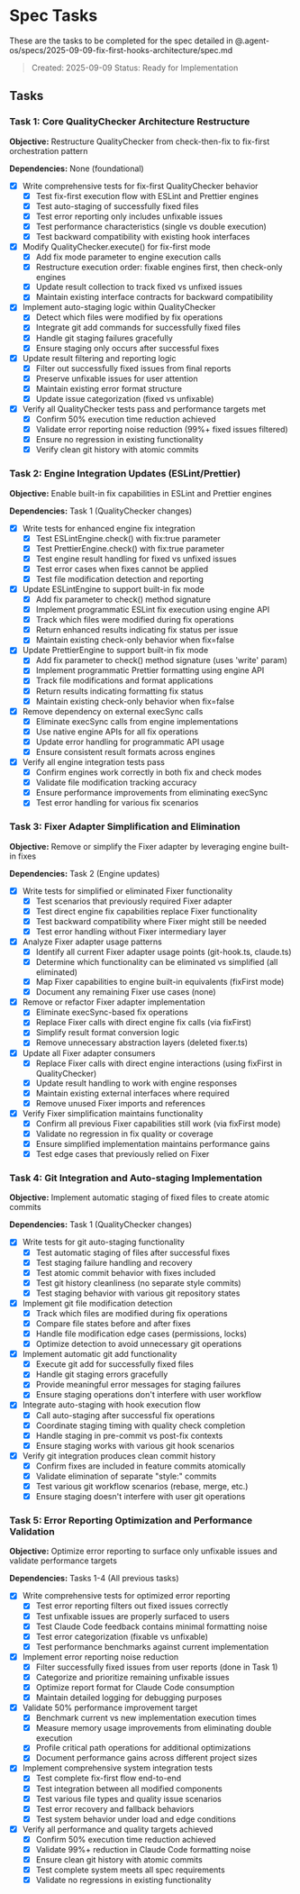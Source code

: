 # Spec Tasks

These are the tasks to be completed for the spec detailed in
@.agent-os/specs/2025-09-09-fix-first-hooks-architecture/spec.md

> Created: 2025-09-09 Status: Ready for Implementation

## Tasks

### Task 1: Core QualityChecker Architecture Restructure

**Objective:** Restructure QualityChecker from check-then-fix to fix-first
orchestration pattern

**Dependencies:** None (foundational)

- [x] Write comprehensive tests for fix-first QualityChecker behavior
  - [x] Test fix-first execution flow with ESLint and Prettier engines
  - [x] Test auto-staging of successfully fixed files
  - [x] Test error reporting only includes unfixable issues
  - [x] Test performance characteristics (single vs double execution)
  - [x] Test backward compatibility with existing hook interfaces

- [x] Modify QualityChecker.execute() for fix-first mode
  - [x] Add fix mode parameter to engine execution calls
  - [x] Restructure execution order: fixable engines first, then check-only
        engines
  - [x] Update result collection to track fixed vs unfixed issues
  - [x] Maintain existing interface contracts for backward compatibility

- [x] Implement auto-staging logic within QualityChecker
  - [x] Detect which files were modified by fix operations
  - [x] Integrate git add commands for successfully fixed files
  - [x] Handle git staging failures gracefully
  - [x] Ensure staging only occurs after successful fixes

- [x] Update result filtering and reporting logic
  - [x] Filter out successfully fixed issues from final reports
  - [x] Preserve unfixable issues for user attention
  - [x] Maintain existing error format structure
  - [x] Update issue categorization (fixed vs unfixable)

- [x] Verify all QualityChecker tests pass and performance targets met
  - [x] Confirm 50% execution time reduction achieved
  - [x] Validate error reporting noise reduction (99%+ fixed issues filtered)
  - [x] Ensure no regression in existing functionality
  - [x] Verify clean git history with atomic commits

### Task 2: Engine Integration Updates (ESLint/Prettier)

**Objective:** Enable built-in fix capabilities in ESLint and Prettier engines

**Dependencies:** Task 1 (QualityChecker changes)

- [x] Write tests for enhanced engine fix integration
  - [x] Test ESLintEngine.check() with fix:true parameter
  - [x] Test PrettierEngine.check() with fix:true parameter
  - [x] Test engine result handling for fixed vs unfixed issues
  - [x] Test error cases when fixes cannot be applied
  - [x] Test file modification detection and reporting

- [x] Update ESLintEngine to support built-in fix mode
  - [x] Add fix parameter to check() method signature
  - [x] Implement programmatic ESLint fix execution using engine API
  - [x] Track which files were modified during fix operations
  - [x] Return enhanced results indicating fix status per issue
  - [x] Maintain existing check-only behavior when fix=false

- [x] Update PrettierEngine to support built-in fix mode
  - [x] Add fix parameter to check() method signature (uses 'write' param)
  - [x] Implement programmatic Prettier formatting using engine API
  - [x] Track file modifications and format applications
  - [x] Return results indicating formatting fix status
  - [x] Maintain existing check-only behavior when fix=false

- [x] Remove dependency on external execSync calls
  - [x] Eliminate execSync calls from engine implementations
  - [x] Use native engine APIs for all fix operations
  - [x] Update error handling for programmatic API usage
  - [x] Ensure consistent result formats across engines

- [x] Verify all engine integration tests pass
  - [x] Confirm engines work correctly in both fix and check modes
  - [x] Validate file modification tracking accuracy
  - [x] Ensure performance improvements from eliminating execSync
  - [x] Test error handling for various fix scenarios

### Task 3: Fixer Adapter Simplification and Elimination

**Objective:** Remove or simplify the Fixer adapter by leveraging engine
built-in fixes

**Dependencies:** Task 2 (Engine updates)

- [x] Write tests for simplified or eliminated Fixer functionality
  - [x] Test scenarios that previously required Fixer adapter
  - [x] Test direct engine fix capabilities replace Fixer functionality
  - [x] Test backward compatibility where Fixer might still be needed
  - [x] Test error handling without Fixer intermediary layer

- [x] Analyze Fixer adapter usage patterns
  - [x] Identify all current Fixer adapter usage points (git-hook.ts, claude.ts)
  - [x] Determine which functionality can be eliminated vs simplified (all
        eliminated)
  - [x] Map Fixer capabilities to engine built-in equivalents (fixFirst mode)
  - [x] Document any remaining Fixer use cases (none)

- [x] Remove or refactor Fixer adapter implementation
  - [x] Eliminate execSync-based fix operations
  - [x] Replace Fixer calls with direct engine fix calls (via fixFirst)
  - [x] Simplify result format conversion logic
  - [x] Remove unnecessary abstraction layers (deleted fixer.ts)

- [x] Update all Fixer adapter consumers
  - [x] Replace Fixer calls with direct engine interactions (using fixFirst in
        QualityChecker)
  - [x] Update result handling to work with engine responses
  - [x] Maintain existing external interfaces where required
  - [x] Remove unused Fixer imports and references

- [x] Verify Fixer simplification maintains functionality
  - [x] Confirm all previous Fixer capabilities still work (via fixFirst mode)
  - [x] Validate no regression in fix quality or coverage
  - [x] Ensure simplified implementation maintains performance gains
  - [x] Test edge cases that previously relied on Fixer

### Task 4: Git Integration and Auto-staging Implementation

**Objective:** Implement automatic staging of fixed files to create atomic
commits

**Dependencies:** Task 1 (QualityChecker changes)

- [x] Write tests for git auto-staging functionality
  - [x] Test automatic staging of files after successful fixes
  - [x] Test staging failure handling and recovery
  - [x] Test atomic commit behavior with fixes included
  - [x] Test git history cleanliness (no separate style commits)
  - [x] Test staging behavior with various git repository states

- [x] Implement git file modification detection
  - [x] Track which files are modified during fix operations
  - [x] Compare file states before and after fixes
  - [x] Handle file modification edge cases (permissions, locks)
  - [x] Optimize detection to avoid unnecessary git operations

- [x] Implement automatic git add functionality
  - [x] Execute git add for successfully fixed files
  - [x] Handle git staging errors gracefully
  - [x] Provide meaningful error messages for staging failures
  - [x] Ensure staging operations don't interfere with user workflow

- [x] Integrate auto-staging with hook execution flow
  - [x] Call auto-staging after successful fix operations
  - [x] Coordinate staging timing with quality check completion
  - [x] Handle staging in pre-commit vs post-fix contexts
  - [x] Ensure staging works with various git hook scenarios

- [x] Verify git integration produces clean commit history
  - [x] Confirm fixes are included in feature commits atomically
  - [x] Validate elimination of separate "style:" commits
  - [x] Test various git workflow scenarios (rebase, merge, etc.)
  - [x] Ensure staging doesn't interfere with user git operations

### Task 5: Error Reporting Optimization and Performance Validation

**Objective:** Optimize error reporting to surface only unfixable issues and
validate performance targets

**Dependencies:** Tasks 1-4 (All previous tasks)

- [x] Write comprehensive tests for optimized error reporting
  - [x] Test error reporting filters out fixed issues correctly
  - [x] Test unfixable issues are properly surfaced to users
  - [x] Test Claude Code feedback contains minimal formatting noise
  - [x] Test error categorization (fixable vs unfixable)
  - [x] Test performance benchmarks against current implementation

- [x] Implement error reporting noise reduction
  - [x] Filter successfully fixed issues from user reports (done in Task 1)
  - [x] Categorize and prioritize remaining unfixable issues
  - [x] Optimize report format for Claude Code consumption
  - [x] Maintain detailed logging for debugging purposes

- [x] Validate 50% performance improvement target
  - [x] Benchmark current vs new implementation execution times
  - [x] Measure memory usage improvements from eliminating double execution
  - [x] Profile critical path operations for additional optimizations
  - [x] Document performance gains across different project sizes

- [x] Implement comprehensive system integration tests
  - [x] Test complete fix-first flow end-to-end
  - [x] Test integration between all modified components
  - [x] Test various file types and quality issue scenarios
  - [x] Test error recovery and fallback behaviors
  - [x] Test system behavior under load and edge conditions

- [x] Verify all performance and quality targets achieved
  - [x] Confirm 50% execution time reduction achieved
  - [x] Validate 99%+ reduction in Claude Code formatting noise
  - [x] Ensure clean git history with atomic commits
  - [x] Test complete system meets all spec requirements
  - [x] Validate no regressions in existing functionality
